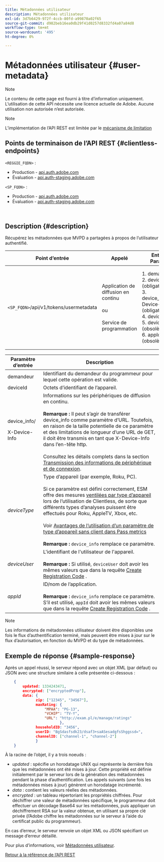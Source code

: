 ```yaml
---
title: Métadonnées utilisateur
description: Métadonnées utilisateur
exl-id: 3d7b6429-972f-4ccb-80fd-a99870a02f65
source-git-commit: d982beb16ea0db29f41d0257d8332fd4a07a84d8
workflow-type: tm+mt
source-wordcount: '495'
ht-degree: 0%

---
```


# Métadonnées utilisateur {#user-metadata}

>[!NOTE]
>
>Le contenu de cette page est fourni à titre d’information uniquement. L’utilisation de cette API nécessite une licence actuelle de Adobe. Aucune utilisation non autorisée n’est autorisée.

>[!NOTE]
>
> L’implémentation de l’API REST est limitée par le [mécanisme de limitation](/help/authentication/integration-guide-programmers/throttling-mechanism.md)

## Points de terminaison de l’API REST {#clientless-endpoints}

`<REGGIE_FQDN>` :

* Production - [api.auth.adobe.com](http://api.auth.adobe.com/)
* Évaluation - [api.auth-staging.adobe.com](http://api.auth-staging.adobe.com/)

`<SP_FQDN>` :

* Production - [api.auth.adobe.com](http://api.auth.adobe.com/)
* Évaluation - [api.auth-staging.adobe.com](http://api.auth-staging.adobe.com/)

</br>

## Description {#description}

Récupérez les métadonnées que MVPD a partagées à propos de l’utilisateur authentifié.


| Point d’entrée | Appelé </br> | Entrée   </br> Params | Méthode HTTP </br> | Réponse | Réponse HTTP </br> |
| --- | --- | --- | --- | --- | --- |
| `<SP_FQDN>`/api/v1/tokens/usermetadata | Application de diffusion en continu</br></br>ou</br></br>Service de programmation | 1. demandeur</br>2.  deviceId (obligatoire)</br>3.  device_info/X-Device-Info (obligatoire)</br>4.  deviceType</br>5.  deviceUser (obsolète)</br>6.  appId (obsolète) | GET | XML ou JSON contenant des métadonnées utilisateur ou des détails d’erreur en cas d’échec. | 200 - Succès<p>404 - Aucune métadonnée trouvée<p>412 - Jeton AuthN non valide (par exemple, jeton expiré) |


| Paramètre d’entrée | Description |
|------------------------------|-----------------------------------------------------------------------------------------------------------------------------------------------------------------------------------------------------------------------------------------------------------------------------------------------------------------------------------------------------------------------------------------------------------------------------------------------------------------------------------------------------------------------------------------------------------------------------------------------------------------------------------------------------------------|
| demandeur | Identifiant du demandeur du programmeur pour lequel cette opération est valide. |
| deviceId | Octets d’identifiant de l’appareil. |
| device_info/<p>X-Device-Info | Informations sur les périphériques de diffusion en continu.</br></br> **Remarque :** Il peut s’agir de transférer device_info comme paramètre d’URL. Toutefois, en raison de la taille potentielle de ce paramètre et des limitations de longueur d’une URL de GET, il doit être transmis en tant que X-Device-Info dans l’en-tête http. </br></br> Consultez les détails complets dans la section [Transmission des informations de périphérique et de connexion](/help/authentication/integration-guide-programmers/passing-client-information-device-connection-and-application.md). |
| _deviceType_ | Type d’appareil (par exemple, Roku, PC).</br></br> Si ce paramètre est défini correctement, ESM offre des mesures [ ventilées par type d’appareil ](/help/authentication/integration-guide-programmers/features-premium/esm/entitlement-service-monitoring-overview.md#progr-filter-metrics) lors de l’utilisation de Clientless, de sorte que différents types d’analyses puissent être effectués pour Roku, AppleTV, Xbox, etc.</br></br> Voir [Avantages de l’utilisation d’un paramètre de type d’appareil sans client dans Pass metrics](/help/authentication/notes-technical/benefits-of-using-the-clientless-devicetype-parameter-in-pass-metrics.md) </br></br> **Remarque :** `device_info` remplace ce paramètre. |
| _deviceUser_ | L&#39;identifiant de l&#39;utilisateur de l&#39;appareil.</br></br> **Remarque :** Si utilisé, `deviceUser` doit avoir les mêmes valeurs que dans la requête [Create Registration Code](/help/authentication/integration-guide-programmers/legacy/rest-api-v1/apis/registration-code-request.md) . |
| _appId_ | ID/nom de l’application. </br></br> **Remarque :** `device_info` remplace ce paramètre. S’il est utilisé, `appId` doit avoir les mêmes valeurs que dans la requête [Create Registration Code](/help/authentication/integration-guide-programmers/legacy/rest-api-v1/apis/registration-code-request.md) . |

>[!NOTE]
> 
>Les informations de métadonnées utilisateur doivent être disponibles une fois le flux d’authentification terminé, mais peuvent être mises à jour sur le flux d’autorisation, en fonction du MVPD et du type de métadonnées.




## Exemple de réponse {#sample-response}

Après un appel réussi, le serveur répond avec un objet XML (par défaut) ou JSON avec une structure similaire à celle présentée ci-dessous :


```JSON
    {
        updated: 1334243471,
        encrypted: ["encryptedProp"],
        data: {
              zip: ["12345", "34567"],
              maxRating: { 
                  "MPAA": "PG-13",
                  "VCHIP": "TV-Y", 
                  "URL": "http://exam.pl/e/manage/ratings"
                         },
              householdID: "3456",
              userID: "BgSdasfsdk23/dsaf3+saASesadgfsShggssd=",
              channelID: ["channel-1", "channel-2"]
              }
    }
```

À la racine de l’objet, il y a trois noeuds :

* *updated* : spécifie un horodatage UNIX qui représente la dernière fois que les métadonnées ont été mises à jour. Cette propriété est définie initialement par le serveur lors de la génération des métadonnées pendant la phase d’authentification. Les appels suivants (une fois les métadonnées mises à jour) génèrent un horodatage incrémenté.
* *data* : contient les valeurs réelles des métadonnées.
* *encrypted* : un tableau répertoriant les propriétés chiffrées. Pour déchiffrer une valeur de métadonnées spécifique, le programmeur doit effectuer un décodage Base64 sur les métadonnées, puis appliquer un déchiffrement RSA sur la valeur obtenue, en utilisant sa propre clé privée (l’Adobe chiffre les métadonnées sur le serveur à l’aide du certificat public du programmeur).

En cas d’erreur, le serveur renvoie un objet XML ou JSON spécifiant un message d’erreur détaillé.

Pour plus d’informations, voir [Métadonnées utilisateur](/help/authentication/integration-guide-programmers/features-standard/entitlements/user-metadata-feature.md).

[Retour à la référence de l’API REST](/help/authentication/integration-guide-programmers/legacy/rest-api-v1/rest-api-reference.md)

